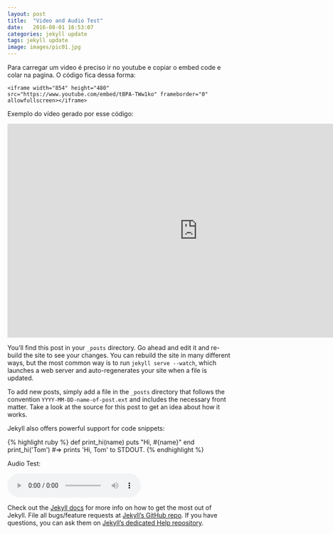 ```yaml
---
layout: post
title:  "Video and Audio Test"
date:   2016-08-01 16:53:07
categories: jekyll update
tags: jekyll update
image: images/pic01.jpg
---
```


Para carregar um video é preciso ir no youtube e copiar o embed code e colar na pagina. O código fica dessa forma:

```
<iframe width="854" height="480" src="https://www.youtube.com/embed/tBPA-TWw1ko" frameborder="0" allowfullscreen></iframe>
```

Exemplo do vídeo gerado por esse código:

<iframe class="image featured" width="854" height="480" src="https://www.youtube.com/embed/tBPA-TWw1ko" frameborder="0" allowfullscreen></iframe>

You’ll find this post in your `_posts` directory. Go ahead and edit it and re-build the site to see your changes. You can rebuild the site in many different ways, but the most common way is to run `jekyll serve --watch`, which launches a web server and auto-regenerates your site when a file is updated.

To add new posts, simply add a file in the `_posts` directory that follows the convention `YYYY-MM-DD-name-of-post.ext` and includes the necessary front matter. Take a look at the source for this post to get an idea about how it works.

Jekyll also offers powerful support for code snippets:

{% highlight ruby %}
def print_hi(name)
  puts "Hi, #{name}"
end
print_hi('Tom')
#=> prints 'Hi, Tom' to STDOUT.
{% endhighlight %}

Audio Test:

<audio controls>
   <source src="https://{{ site.burl }}assets/audio/android.mp3"
           type='audio/mp3'>
   <!-- The next line will only be executed if the browser doesn't support the <audio> tag-->
   <p>Your user agent does not support the HTML5 Audio element.</p>
</audio>

Check out the [Jekyll docs][jekyll] for more info on how to get the most out of Jekyll. File all bugs/feature requests at [Jekyll’s GitHub repo][jekyll-gh]. If you have questions, you can ask them on [Jekyll’s dedicated Help repository][jekyll-help].

[jekyll]:      http://jekyllrb.com
[jekyll-gh]:   https://github.com/jekyll/jekyll
[jekyll-help]: https://github.com/jekyll/jekyll-help
